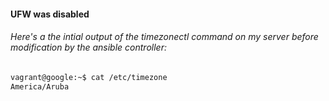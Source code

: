 

#### UFW was disabled

###### Here's a the intial output of the timezonectl command on my server before modification by the ansible controller:
```bash
vagrant@google:~$ cat /etc/timezone
America/Aruba
```


